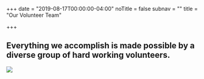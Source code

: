 +++
date = "2019-08-17T00:00:00-04:00"
noTitle = false
subnav = ""
title = "Our Volunteer Team"

+++
## Everything we accomplish is made possible by a diverse group of hard working volunteers.

![](/img/articles/time?.svg)